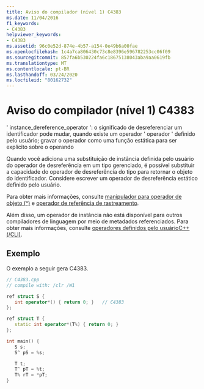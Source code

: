 ```yaml
---
title: Aviso do compilador (nível 1) C4383
ms.date: 11/04/2016
f1_keywords:
- C4383
helpviewer_keywords:
- C4383
ms.assetid: 96c0e52d-874e-4b57-a154-0e49b6a00fae
ms.openlocfilehash: 1c4a7ca806430c73c8e8396e596782253cc06f09
ms.sourcegitcommit: 857fa6b530224fa6c18675138043aba9aa0619fb
ms.translationtype: MT
ms.contentlocale: pt-BR
ms.lasthandoff: 03/24/2020
ms.locfileid: "80162732"
---
```

# <a name="compiler-warning-level-1-c4383"></a>Aviso do compilador (nível 1) C4383

' instance_dereference_operator ': o significado de desreferenciar um identificador pode mudar, quando existe um operador ' operador ' definido pelo usuário; gravar o operador como uma função estática para ser explícito sobre o operando

Quando você adiciona uma substituição de instância definida pelo usuário do operador de desreferência em um tipo gerenciado, é possível substituir a capacidade do operador de desreferência do tipo para retornar o objeto do identificador. Considere escrever um operador de desreferência estático definido pelo usuário.

Para obter mais informações, consulte [manipulador para operador de objeto (^)](../../extensions/handle-to-object-operator-hat-cpp-component-extensions.md) e [operador de referência de rastreamento](../../extensions/tracking-reference-operator-cpp-component-extensions.md).

Além disso, um operador de instância não está disponível para outros compiladores de linguagem por meio de metadados referenciados. Para obter mais informações, consulte [operadores definidos pelo usuárioC++(/CLI)](../../dotnet/user-defined-operators-cpp-cli.md).

## <a name="example"></a>Exemplo

O exemplo a seguir gera C4383.

```cpp
// C4383.cpp
// compile with: /clr /W1

ref struct S {
   int operator*() { return 0; }   // C4383
};

ref struct T {
   static int operator*(T%) { return 0; }
};

int main() {
   S s;
   S^ pS = %s;

   T t;
   T^ pT = %t;
   T% rT = *pT;
}
```
